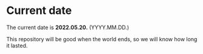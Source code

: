 # Current date

The current date is **2022.05.20.** (YYYY.MM.DD.)

This repository will be good when the world ends, so we will know how long it lasted.
